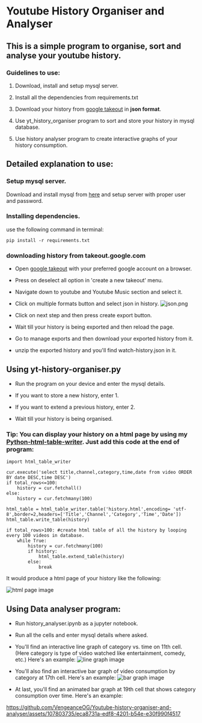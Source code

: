 # Youtube History Organiser and Analyser

## This is a simple program to organise, sort and analyse your youtube history.

### Guidelines to use:
1. Download, install and setup mysql server.

2. Install all the dependencies from requirements.txt

3. Download your history from [google takeout](takeout.google.com) in **json format**.

4. Use yt_history_organiser program to sort and store your history in mysql database.

5. Use history analyser program to create interactive graphs of your history consumption.

## Detailed explanation to use:

### Setup mysql server.

Download and install mysql from [here](www.mysql.com) and setup server with proper user and password.

### Installing dependencies.

use the following command in terminal:

    pip install -r requirements.txt

### downloading history from takeout.google.com

- Open [google takeout](takeout.google.com) with your preferred google account on a browser.

- Press on deselect all option in 'create a new takeout' menu.

- Navigate down to youtube and Youtube Music section and select it.

- Click on multiple formats button and select json in history.
![json.png](https://i.postimg.cc/ZKDHPdLj/json.png)

- Click on next step and then press create export button.

- Wait till your history is being exported and then reload the page.

- Go to manage exports and then download your exported history from it.

- unzip the exported history and you'll find watch-history.json in it.

## Using yt-history-organiser.py

- Run the program on your device and enter the mysql details.

- If you want to store a new history, enter 1.

- If you want to extend a previous history, enter 2.

- Wait till your history is being organised.

### Tip: You can display your history on a html page by using my [Python-html-table-writer](https://github.com/VengeanceOG/Python-html-table-writer). Just add this code at the end of program:

    import html_table_writer

    cur.execute('select title,channel,category,time,date from video ORDER BY date DESC,time DESC')
    if total_rows<=100:
        history = cur.fetchall()
    else:
        history = cur.fetchmany(100)

    html_table = html_table_writer.table('history.html',encoding= 'utf-8',border=2,headers=['Title','Channel','Category','Time','Date'])
    html_table.write_table(history)

    if total_rows>100: #create html table of all the history by looping every 100 videos in database.
        while True:
            history = cur.fetchmany(100)
            if history:
                html_table.extend_table(history)
            else:
                break

It would produce a html page of your history like the following:

![html page image](https://i.postimg.cc/3JpjGcdr/html-page.png)

## Using Data analyser program:

- Run history_analyser.ipynb as a jupyter notebook.

- Run all the cells and enter mysql details where asked.

- You'll find an interactive line graph of category vs. time on 11th cell. (Here category is type of video watched like entertainment, comedy, etc.) Here's an example:
![line graph image](https://i.postimg.cc/C588jRMr/line-graph.png)

- You'll also find an interactive bar graph of video consumption by category at 17th cell. Here's an example:
![bar graph image](https://i.postimg.cc/VLBrmQJt/bar-graph.png)

- At last, you'll find an animated bar graph at 19th cell that shows category consumption over time. Here's an example:


https://github.com/VengeanceOG/Youtube-history-organiser-and-analyser/assets/107803735/eca8731a-edf8-4201-b54e-e30f990f4517

